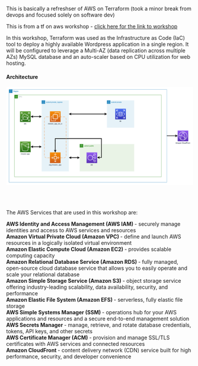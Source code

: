 This is basically a refreshser of AWS on Terraform (took a minor break from devops and focused solely on software dev)

This is from a tf on aws workshop - [click here for the link to workshop](https://catalog.us-east-1.prod.workshops.aws/workshops/41c5a1b6-bd3e-41f4-bd46-85ab7dc6dad4/en-US/0-introduction)

In this workshop, Terraform was used as the Infrastructure as Code (IaC) tool to deploy a highly available Wordpress application in a single region. It will be configured to leverage a Multi-AZ (data replication across multiple AZs) MySQL database and an auto-scaler based on CPU utilization for web hosting.

<h4> Architecture </h4>

![architecture](img/p06-00-architecture.png)  

<br />  
<br>

The AWS Services that are used in this workshop are:

<b> AWS Identity and Access Management  (AWS IAM) </b> - securely manage identities and access to AWS services and resources  
<b> Amazon Virtual Private Cloud  (Amazon VPC) </b> - define and launch AWS resources in a logically isolated virtual environment  
<b> Amazon Elastic Compute Cloud  (Amazon EC2) </b>- provides scalable computing capacity  
<b> Amazon Relational Database Service  (Amazon RDS) </b> - fully managed, open-source cloud database service that allows you to easily operate and scale your relational database  
<b> Amazon Simple Storage Service  (Amazon S3) </b> - object storage service offering industry-leading scalability, data availability, security, and performance  
<b> Amazon Elastic File System  (Amazon EFS) </b> - serverless, fully elastic file storage  
<b> AWS Simple Systems Manager  (SSM) </b> - operations hub for your AWS applications and resources and a secure end-to-end management solution  
<b> AWS Secrets Manager </b>  - manage, retrieve, and rotate database credentials, tokens, API keys, and other secrets  
<b> AWS Certificate Manager  (ACM) </b> - provision and manage SSL/TLS certificates with AWS services and connected resources  
<b> Amazon CloudFront </b> - content delivery network (CDN) service built for high performance, security, and developer convenience  